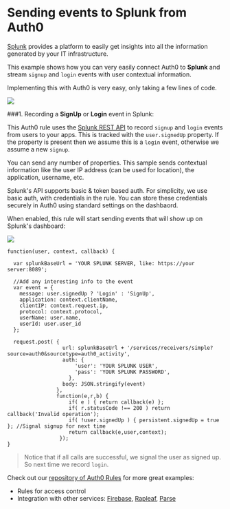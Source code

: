 # Sending events to Splunk from Auth0

[Splunk](http://splunk.com) provides a platform to easily get insights into all the information generated by your IT infrastructure.

This example shows how you can very easily connect Auth0 to __Splunk__ and stream `signup` and `login` events with user contextual information. 

Implementing this with Auth0 is very easy, only taking a few lines of code.

![](https://docs.google.com/drawings/d/14L8PGy6obMZEvTgyzZOGsjW_sdEjTd_Vvrs0TPIkL6c/pub?w=833&amp;h=372)

###1. Recording a __SignUp__ or __Login__ event in Splunk:

This Auth0 rule uses the [Splunk REST API](http://dev.splunk.com/view/rest-api-overview/SP-CAAADP8) to record `signup` and `login` events from users to your apps. This is tracked with the `user.signedUp` property. If the property is present then we assume this is a `login` event, otherwise we assume a new `signup`. 

You can send any number of properties. This sample sends contextual information like the user IP address (can be used for location), the application, username, etc.

Splunk's API supports basic & token based auth. For simplicity, we use basic auth, with credentials in the rule. You can store these credentials securely in Auth0 using standard settings on the dashbaord.

When enabled, this rule will start sending events that will show up on Splunk's dashboard:

![](img/splunk-dashbaord.png)

```
function(user, context, callback) {
  
  var splunkBaseUrl = 'YOUR SPLUNK SERVER, like: https://your server:8089';
  
  //Add any interesting info to the event
  var event = {
    message: user.signedUp ? 'Login' : 'SignUp',
    application: context.clientName,
    clientIP: context.request.ip,
    protocol: context.protocol,  
    userName: user.name,
    userId: user.user_id
  };
  
  request.post( {
                  url: splunkBaseUrl + '/services/receivers/simple?source=auth0&sourcetype=auth0_activity',
                  auth: {
                      'user': 'YOUR SPLUNK USER',
                      'pass': 'YOUR SPLUNK PASSWORD',
                    },
                  body: JSON.stringify(event)
                },
                function(e,r,b) {
                    if( e ) { return callback(e) };
                    if( r.statusCode !== 200 ) return callback('Invalid operation');
                    if( !user.signedUp ) { persistent.signedUp = true }; //Signal signup for next time
                    return callback(e,user,context);
                 });
}
```
> Notice that if all calls are successful, we signal the user as signed up. So next time we record `login`.

Check out our [repository of Auth0 Rules](https://github.com/auth0/rules) for more great examples:

* Rules for access control
* Integration with other services: [Firebase](http://firebase.com), [Rapleaf](http://rapleaf.com), [Parse](http://parse.com)
